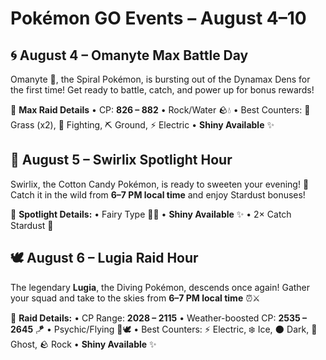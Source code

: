 # Pokémon GO Events – August 4–10

## 🌀 August 4 – **Omanyte Max Battle Day**

Omanyte 🐚, the Spiral Pokémon, is bursting out of the Dynamax Dens for the first time!
Get ready to battle, catch, and power up for bonus rewards!

🔹 **Max Raid Details**
• CP: **826 – 882**
• Rock/Water 🪨💧
• Best Counters: 🌿 Grass (x2), 🥊 Fighting, ⛏️ Ground, ⚡ Electric
• **Shiny Available** ✨



## 🍬 August 5 – **Swirlix Spotlight Hour**

Swirlix, the Cotton Candy Pokémon, is ready to sweeten your evening! 🍭
Catch it in the wild from **6–7 PM local time** and enjoy Stardust bonuses!

🔹 **Spotlight Details:**
• Fairy Type 🧚‍♂️
• **Shiny Available** ✨
• 2× Catch Stardust 🌟



## 🕊️ August 6 – **Lugia Raid Hour**

The legendary **Lugia**, the Diving Pokémon, descends once again!
Gather your squad and take to the skies from **6–7 PM local time** ⏰⚔️

🔹 **Raid Details:**
• CP Range: **2028 – 2115**
• Weather-boosted CP: **2535 – 2645** 🪁
• Psychic/Flying 🧠🕊️
• Best Counters: ⚡ Electric, ❄️ Ice, 🌑 Dark, 👻 Ghost, 🪨 Rock
• **Shiny Available** ✨


